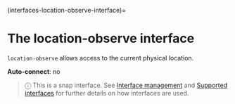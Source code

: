 (interfaces-location-observe-interface)=
# The location-observe interface

`location-observe` allows access to the current physical location.

**Auto-connect**: no

> ⓘ  This is a snap interface. See [Interface management](/) and [Supported interfaces](/interfaces/index) for further details on how interfaces are used.

